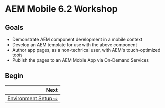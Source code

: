 # AEM Mobile 6.2 Workshop


## Goals

- Demonstrate AEM component development in a mobile context
- Develop an AEM template for use with the above component
- Author app pages, as a non-technical user, with AEM's touch-optimized tools
- Publish the pages to an AEM Mobile App via On-Demand Services


## Begin

|          Next |
|  ------------:|
| [Environment Setup ⇨](modules/1_environment_setup.md) |
